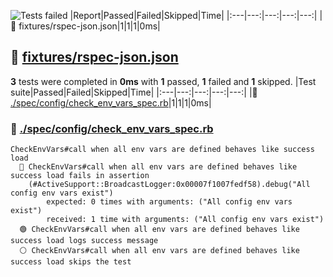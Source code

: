 ![Tests failed](https://img.shields.io/badge/tests-1%20passed%2C%201%20failed%2C%201%20skipped-critical)
|Report|Passed|Failed|Skipped|Time|
|:---|---:|---:|---:|---:|
|🔴 fixtures/rspec-json.json|1|1|1|0ms|
## 🔴 <a id="user-content-r0" href="#r0">fixtures/rspec-json.json</a>
**3** tests were completed in **0ms** with **1** passed, **1** failed and **1** skipped.
|Test suite|Passed|Failed|Skipped|Time|
|:---|---:|---:|---:|---:|
|🔴 [./spec/config/check_env_vars_spec.rb](#r0s0)|1|1|1|0ms|
### 🔴 <a id="user-content-r0s0" href="#r0s0">./spec/config/check_env_vars_spec.rb</a>
```
CheckEnvVars#call when all env vars are defined behaves like success load
  🔴 CheckEnvVars#call when all env vars are defined behaves like success load fails in assertion
	(#ActiveSupport::BroadcastLogger:0x00007f1007fedf58).debug("All config env vars exist")
	    expected: 0 times with arguments: ("All config env vars exist")
	    received: 1 time with arguments: ("All config env vars exist")
  🟢 CheckEnvVars#call when all env vars are defined behaves like success load logs success message
  ⚪ CheckEnvVars#call when all env vars are defined behaves like success load skips the test
```